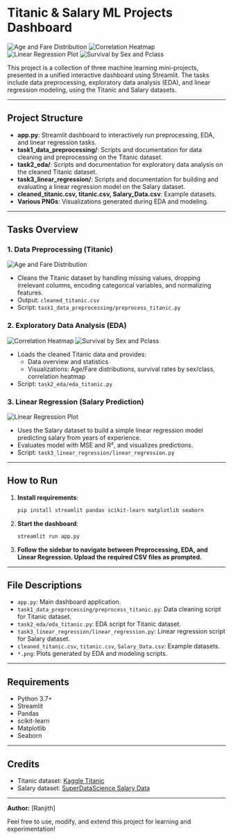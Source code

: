 # Titanic & Salary ML Projects Dashboard

![Age and Fare Distribution](technohacks_ml_projects/age_fare_distribution.png)
![Correlation Heatmap](technohacks_ml_projects/correlation_heatmap.png)
![Linear Regression Plot](technohacks_ml_projects/linear_regression_plot.png)
![Survival by Sex and Pclass](technohacks_ml_projects/survival_by_sex_pclass.png)

This project is a collection of three machine learning mini-projects, presented in a unified interactive dashboard using Streamlit. The tasks include data preprocessing, exploratory data analysis (EDA), and linear regression modeling, using the Titanic and Salary datasets.

---

## Project Structure

- **app.py**: Streamlit dashboard to interactively run preprocessing, EDA, and linear regression tasks.
- **task1_data_preprocessing/**: Scripts and documentation for data cleaning and preprocessing on the Titanic dataset.
- **task2_eda/**: Scripts and documentation for exploratory data analysis on the cleaned Titanic dataset.
- **task3_linear_regression/**: Scripts and documentation for building and evaluating a linear regression model on the Salary dataset.
- **cleaned_titanic.csv, titanic.csv, Salary_Data.csv**: Example datasets.
- **Various PNGs**: Visualizations generated during EDA and modeling.

---

## Tasks Overview

### 1. Data Preprocessing (Titanic)
![Age and Fare Distribution](technohacks_ml_projects/age_fare_distribution.png)
- Cleans the Titanic dataset by handling missing values, dropping irrelevant columns, encoding categorical variables, and normalizing features.
- Output: `cleaned_titanic.csv`
- Script: `task1_data_preprocessing/preprocess_titanic.py`

### 2. Exploratory Data Analysis (EDA)
![Correlation Heatmap](technohacks_ml_projects/correlation_heatmap.png)
![Survival by Sex and Pclass](technohacks_ml_projects/survival_by_sex_pclass.png)
- Loads the cleaned Titanic data and provides:
  - Data overview and statistics
  - Visualizations: Age/Fare distributions, survival rates by sex/class, correlation heatmap
- Script: `task2_eda/eda_titanic.py`

### 3. Linear Regression (Salary Prediction)
![Linear Regression Plot](technohacks_ml_projects/linear_regression_plot.png)
- Uses the Salary dataset to build a simple linear regression model predicting salary from years of experience.
- Evaluates model with MSE and R², and visualizes predictions.
- Script: `task3_linear_regression/linear_regression.py`

---

## How to Run

1. **Install requirements**:
   ```bash
   pip install streamlit pandas scikit-learn matplotlib seaborn
   ```
2. **Start the dashboard**:
   ```bash
   streamlit run app.py
   ```
3. **Follow the sidebar to navigate between Preprocessing, EDA, and Linear Regression. Upload the required CSV files as prompted.**

---

## File Descriptions

- `app.py`: Main dashboard application.
- `task1_data_preprocessing/preprocess_titanic.py`: Data cleaning script for Titanic dataset.
- `task2_eda/eda_titanic.py`: EDA script for Titanic dataset.
- `task3_linear_regression/linear_regression.py`: Linear regression script for Salary dataset.
- `cleaned_titanic.csv`, `titanic.csv`, `Salary_Data.csv`: Example datasets.
- `*.png`: Plots generated by EDA and modeling scripts.

---

## Requirements

- Python 3.7+
- Streamlit
- Pandas
- scikit-learn
- Matplotlib
- Seaborn

---

## Credits

- Titanic dataset: [Kaggle Titanic](https://www.kaggle.com/c/titanic/data)
- Salary dataset: [SuperDataScience Salary Data](https://www.superdatascience.com/pages/machine-learning)

---

**Author:** [Ranjith]

Feel free to use, modify, and extend this project for learning and experimentation!
